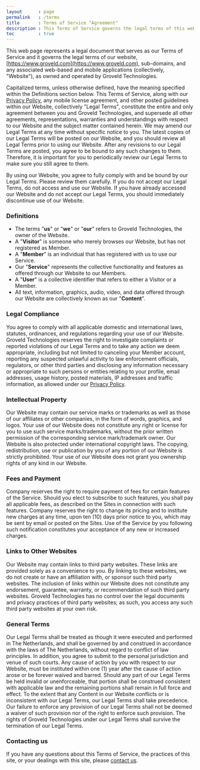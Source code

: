 ```yaml
---
layout      : page
permalink   : /terms
title       : Terms of Service "Agreement"
description : This Terms of Service governs the legal terms of this website, sub-domains, and any associated web-based and mobile applications.
toc         : true
---
```


This web page represents a legal document that serves as our Terms of Service and it governs the legal terms of our website, [https://www.groveld.com](https://www.groveld.com), sub-domains, and any associated web-based and mobile applications (collectively, "Website"), as owned and operated by Groveld Technologies.

Capitalized terms, unless otherwise defined, have the meaning specified within the Definitions section below. This Terms of Service, along with our [Privacy Policy](/privacy), any mobile license agreement, and other posted guidelines within our Website, collectively "Legal Terms", constitute the entire and only agreement between you and Groveld Technologies, and supersede all other agreements, representations, warranties and understandings with respect to our Website and the subject matter contained herein. We may amend our Legal Terms at any time without specific notice to you. The latest copies of our Legal Terms will be posted on our Website, and you should review all Legal Terms prior to using our Website. After any revisions to our Legal Terms are posted, you agree to be bound to any such changes to them. Therefore, it is important for you to periodically review our Legal Terms to make sure you still agree to them.

By using our Website, you agree to fully comply with and be bound by our Legal Terms. Please review them carefully. If you do not accept our Legal Terms, do not access and use our Website. If you have already accessed our Website and do not accept our Legal Terms, you should immediately discontinue use of our Website.

### Definitions

- The terms "**us**" or "**we**" or "**our**" refers to Groveld Technologies, the owner of the Website.
- A "**Visitor**" is someone who merely browses our Website, but has not registered as Member.
- A "**Member**" is an individual that has registered with us to use our Service.
- Our "**Service**" represents the collective functionality and features as offered through our Website to our Members.
- A "**User**" is a collective identifier that refers to either a Visitor or a Member.
- All text, information, graphics, audio, video, and data offered through our Website are collectively known as our "**Content**".

### Legal Compliance

You agree to comply with all applicable domestic and international laws, statutes, ordinances, and regulations regarding your use of our Website. Groveld Technologies reserves the right to investigate complaints or reported violations of our Legal Terms and to take any action we deem appropriate, including but not limited to canceling your Member account, reporting any suspected unlawful activity to law enforcement officials, regulators, or other third parties and disclosing any information necessary or appropriate to such persons or entities relating to your profile, email addresses, usage history, posted materials, IP addresses and traffic information, as allowed under our [Privacy Policy](/privacy).

### Intellectual Property

Our Website may contain our service marks or trademarks as well as those of our affiliates or other companies, in the form of words, graphics, and logos. Your use of our Website does not constitute any right or license for you to use such service marks/trademarks, without the prior written permission of the corresponding service mark/trademark owner. Our Website is also protected under international copyright laws. The copying, redistribution, use or publication by you of any portion of our Website is strictly prohibited. Your use of our Website does not grant you ownership rights of any kind in our Website.

### Fees and Payment

Company reserves the right to require payment of fees for certain features of the Service. Should you elect to subscribe to such features, you shall pay all applicable fees, as described on the Sites in connection with such features. Company reserves the right to change its pricing and to institute new charges at any time, upon ten (10) days prior notice to you, which may be sent by email or posted on the Sites. Use of the Service by you following such notification constitutes your acceptance of any new or increased charges.

### Links to Other Websites

Our Website may contain links to third party websites. These links are provided solely as a convenience to you. By linking to these websites, we do not create or have an affiliation with, or sponsor such third party websites. The inclusion of links within our Website does not constitute any endorsement, guarantee, warranty, or recommendation of such third party websites. Groveld Technologies has no control over the legal documents and privacy practices of third party websites; as such, you access any such third party websites at your own risk.

### General Terms

Our Legal Terms shall be treated as though it were executed and performed in The Netherlands, and shall be governed by and construed in accordance with the laws of The Netherlands, without regard to conflict of law principles. In addition, you agree to submit to the personal jurisdiction and venue of such courts. Any cause of action by you with respect to our Website, must be instituted within one (1) year after the cause of action arose or be forever waived and barred. Should any part of our Legal Terms be held invalid or unenforceable, that portion shall be construed consistent with applicable law and the remaining portions shall remain in full force and effect. To the extent that any Content in our Website conflicts or is inconsistent with our Legal Terms, our Legal Terms shall take precedence. Our failure to enforce any provision of our Legal Terms shall not be deemed a waiver of such provision nor of the right to enforce such provision. The rights of Groveld Technologies under our Legal Terms shall survive the termination of our Legal Terms.

### Contacting us

If you have any questions about this Terms of Service, the practices of this site, or your dealings with this site, please [contact us](/contact).
